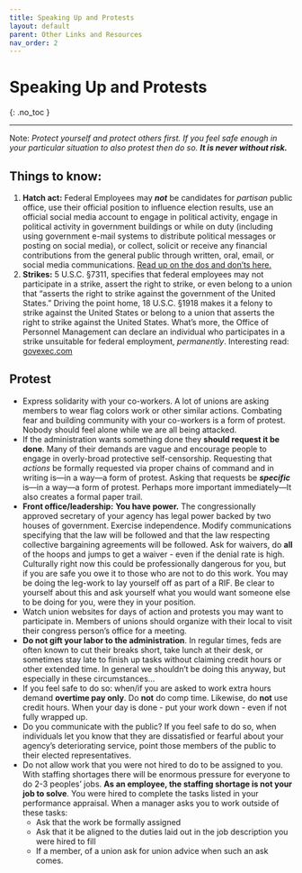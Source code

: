 ```yaml
---
title: Speaking Up and Protests
layout: default
parent: Other Links and Resources
nav_order: 2
---
```

# Speaking Up and Protests

{: .no_toc }

---
Note:  *Protect yourself and protect others first.  If you feel safe enough in your particular situation to also protest then do so.*  ***It is never without risk.***

## Things to know:

1. **Hatch act:** Federal Employees may ***not*** be candidates for *partisan* public office, use their official position to influence election results, use an official social media account to engage in political activity, engage in political activity in government buildings or while on duty (including using government e-mail systems to distribute political messages or posting on social media), or collect, solicit or receive any financial contributions from the general public through written, oral, email, or social media communications. [Read up on the dos and don’ts here.](https://apwu.org/hatch-act-election)
2. **Strikes:** 5 U.S.C. §7311, specifies that federal employees may not participate in a strike, assert the right to strike, or even belong to a union that “asserts the right to strike against the government of the United States.” Driving the point home, 18 U.S.C. §1918 makes it a felony to strike against the United States or belong to a union that asserts the right to strike against the United States. What’s more, the Office of Personnel Management can declare an individual who participates in a strike unsuitable for federal employment, *permanently*. Interesting read: [govexec.com](https://www.govexec.com/management/2019/01/why-feds-dont-strike/154438/)

## Protest

- Express solidarity with your co-workers.  A lot of unions are asking members to wear flag colors work or other similar actions.  Combating fear and building community with your co-workers is a form of protest.  Nobody should feel alone while we are all being attacked.
- If the administration wants something done they **should request it be done**.  Many of their demands are vague and encourage people to engage in overly-broad protective self-censorship.  Requesting that *actions* be formally requested via proper chains of command and in writing is—in a way—a form of protest. Asking that requests be ***specific*** is—in a way—a form of protest. Perhaps more important immediately—It also creates a formal paper trail.
- **Front office/leadership:** **You have power.** The congressionally approved secretary of your agency has legal power backed by two houses of government. Exercise independence. Modify communications specifying that the law will be followed and that the law respecting collective bargaining agreements will be followed. Ask for waivers, do **all** of the hoops and jumps to get a waiver - even if the denial rate is high.  Culturally right now this could be professionally dangerous for you, but if you are safe you owe it to those who are not to do this work.  You may be doing the leg-work to lay yourself off as part of a RIF. Be clear to yourself about this and ask yourself what you would want someone else to be doing for you, were they in your position.
- Watch union websites for days of action and protests you may want to participate in. Members of unions should organize with their local to visit their congress person’s office for a meeting.
- **Do not gift your labor to the administration**.  In regular times, feds are often known to cut their breaks short, take lunch at their desk, or sometimes stay late to finish up tasks without claiming credit hours or other extended time. In general we shouldn’t be doing this anyway, but especially in these circumstances...
- If you feel safe to do so: when/if you are asked to work extra hours demand **overtime pay only**.  Do **not** do comp time. Likewise, do **not** use credit hours.  When your day is done - put your work down - even if not fully wrapped up.
- Do you communicate with the public?  If you feel safe to do so, when individuals let you know that they are dissatisfied or fearful about your agency’s deteriorating service, point those members of the public to their elected representatives.
- Do not allow work that you were not hired to do to be assigned to you. With staffing shortages there will be enormous pressure for everyone to do 2-3 peoples’ jobs. **As an employee, the staffing shortage is not your job to solve**. You were hired to complete the tasks listed in your performance appraisal. When a manager asks you to work outside of these tasks:
  -  Ask that the work be formally assigned
  - Ask that it be aligned to the duties laid out in the job description you were hired to fill
  -  If a member, of a union ask for union advice when such an ask comes.